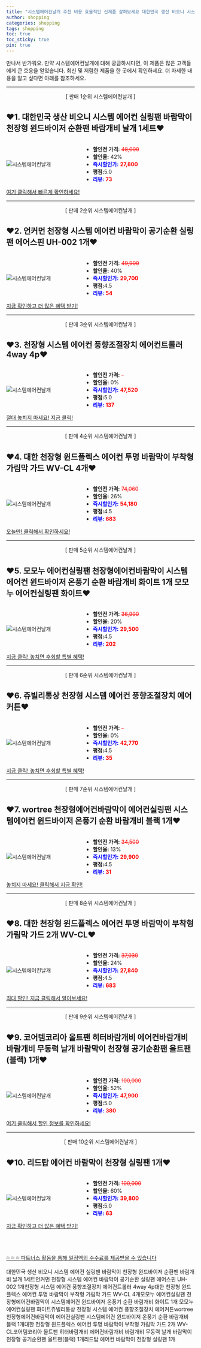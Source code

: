 ```yaml
---
title: "시스템에어컨날개 추천 비용 효율적인 신제품 살펴보세요 대한민국 생산 비오니 시스템 에어컨"
author: shopping
categories: shopping
tags: shopping
toc: true
toc_sticky: true
pin: true
---
```

만나서 반가워요. 만약 시스템에어컨날개에 대해 궁금하시다면,  이 제품은 많은 고객들에게 큰 호응을 얻었습니다. 최신 및 저렴한 제품을 한 곳에서 확인하세요. 더 자세한 내용을 알고 싶다면 아래를 참조하세요.

---
<p class="toplist" style="margin: 0 auto; display: block; width: fit-content;">[ 판매 1순위 시스템에어컨날개 ]</p>

<h2><strong>❤️1. 대한민국 생산 비오니 시스템 에어컨 실링팬 바람막이 천장형 윈드바이저 순환팬 바람개비 날개 1세트❤️</strong></h2>

<div style="display: flex; align-items: center;">
    <div style="flex: 0.4;">
        <img src="https://thumbnail9.coupangcdn.com/thumbnails/remote/230x230ex/image/vendor_inventory/d97b/c3392f7d2bfe42d9e91cbf0f6b7476f4c19845d1577398fd3645900ed34c.jpg" alt="시스템에어컨날개" style="max-width: 100%;">
    </div>
    <div style="flex: 0.6; margin-left: 10px;">
        <ul>
            <li><strong>할인전 가격:</strong> <del style="color: red;">48,000</del></li>
            <li><strong>할인율:</strong> 42%</li>
            <li><span style='color:blue'><strong>즉시할인가:</strong></span> <span style='color:red'><strong>27,800</strong></span></li>
            <li><strong>평점:</strong>5.0</li>
            <li><span style='color:blue'><strong>리뷰:</strong></span> <span style='color:red'><strong>73</strong></span></li>
        </ul>
    </div>
</div>
<div class="center">
    <a href="https://William4Davisa.github.io?lptag=AF9450613&subid=githubio&pageKey=7827809878&traceid=V0-153&itemId=21281567115&vendorItemId=88341655359" class="myButton">
        여기 클릭해서 빠르게 확인하세요!
    </a>
</div>


---
<p class="toplist" style="margin: 0 auto; display: block; width: fit-content;">[ 판매 2순위 시스템에어컨날개 ]</p>

<h2><strong>❤️2. 언커먼 천장형 시스템 에어컨 바람막이 공기순환 실링팬 에어스핀 UH-002 1개❤️</strong></h2>

<div style="display: flex; align-items: center;">
    <div style="flex: 0.4;">
        <img src="https://thumbnail7.coupangcdn.com/thumbnails/remote/230x230ex/image/vendor_inventory/4108/fc9369ebe81183d03336749acc9a6f26b4785a6e93997e7d3ea83ad7836e.png" alt="시스템에어컨날개" style="max-width: 100%;">
    </div>
    <div style="flex: 0.6; margin-left: 10px;">
        <ul>
            <li><strong>할인전 가격:</strong> <del style="color: red;">49,900</del></li>
            <li><strong>할인율:</strong> 40%</li>
            <li><span style='color:blue'><strong>즉시할인가:</strong></span> <span style='color:red'><strong>29,700</strong></span></li>
            <li><strong>평점:</strong>4.5</li>
            <li><span style='color:blue'><strong>리뷰:</strong></span> <span style='color:red'><strong>54</strong></span></li>
        </ul>
    </div>
</div>
<div class="center">
    <a href="https://William4Davisa.github.io?lptag=AF9450613&subid=githubio&pageKey=7297515677&traceid=V0-153&itemId=18665980479&vendorItemId=85800455419" class="myButton">
        지금 확인하고 더 많은 혜택 받기!
    </a>
</div>


---
<p class="toplist" style="margin: 0 auto; display: block; width: fit-content;">[ 판매 3순위 시스템에어컨날개 ]</p>

<h2><strong>❤️3. 천장형 시스템 에어컨 풍향조절장치 에어컨트롤러 4way 4p❤️</strong></h2>

<div style="display: flex; align-items: center;">
    <div style="flex: 0.4;">
        <img src="https://thumbnail9.coupangcdn.com/thumbnails/remote/230x230ex/image/retail/images/2020/12/28/10/1/eabe7cf6-796c-4c71-9b75-3059ed8b37d3.jpg" alt="시스템에어컨날개" style="max-width: 100%;">
    </div>
    <div style="flex: 0.6; margin-left: 10px;">
        <ul>
            <li><strong>할인전 가격:</strong> <del style="color: red;">-</del></li>
            <li><strong>할인율:</strong> 0%</li>
            <li><span style='color:blue'><strong>즉시할인가:</strong></span> <span style='color:red'><strong>47,520</strong></span></li>
            <li><strong>평점:</strong>5.0</li>
            <li><span style='color:blue'><strong>리뷰:</strong></span> <span style='color:red'><strong>137</strong></span></li>
        </ul>
    </div>
</div>
<div class="center">
    <a href="https://William4Davisa.github.io?lptag=AF9450613&subid=githubio&pageKey=7335176665&traceid=V0-153&itemId=18840506087&vendorItemId=73192212132" class="myButton">
        절대 놓치지 마세요! 지금 클릭!
    </a>
</div>


---
<p class="toplist" style="margin: 0 auto; display: block; width: fit-content;">[ 판매 4순위 시스템에어컨날개 ]</p>

<h2><strong>❤️4. 대한 천장형 윈드플렉스 에어컨 투명 바람막이 부착형 가림막 가드 WV-CL 4개❤️</strong></h2>

<div style="display: flex; align-items: center;">
    <div style="flex: 0.4;">
        <img src="https://thumbnail7.coupangcdn.com/thumbnails/remote/230x230ex/image/retail/images/863051813525276-e4fe65ee-5663-4f80-ae13-9510999a22f1.jpg" alt="시스템에어컨날개" style="max-width: 100%;">
    </div>
    <div style="flex: 0.6; margin-left: 10px;">
        <ul>
            <li><strong>할인전 가격:</strong> <del style="color: red;">74,060</del></li>
            <li><strong>할인율:</strong> 26%</li>
            <li><span style='color:blue'><strong>즉시할인가:</strong></span> <span style='color:red'><strong>54,180</strong></span></li>
            <li><strong>평점:</strong>4.5</li>
            <li><span style='color:blue'><strong>리뷰:</strong></span> <span style='color:red'><strong>683</strong></span></li>
        </ul>
    </div>
</div>
<div class="center">
    <a href="https://William4Davisa.github.io?lptag=AF9450613&subid=githubio&pageKey=8113151460&traceid=V0-153&itemId=19148902116&vendorItemId=82164794178" class="myButton">
        오늘만! 클릭해서 확인하세요!
    </a>
</div>


---
<p class="toplist" style="margin: 0 auto; display: block; width: fit-content;">[ 판매 5순위 시스템에어컨날개 ]</p>

<h2><strong>❤️5. 모모누 에어컨실링팬 천장형에어컨바람막이 시스템에어컨 윈드바이저 온풍기 순환 바람개비 화이트 1개 모모누 에어컨실링팬 화이트❤️</strong></h2>

<div style="display: flex; align-items: center;">
    <div style="flex: 0.4;">
        <img src="https://thumbnail7.coupangcdn.com/thumbnails/remote/230x230ex/image/vendor_inventory/344b/68ad4b875b8826810f314c7a0a3a97de926df1aa3edcbc63df1e36a7179a.jpg" alt="시스템에어컨날개" style="max-width: 100%;">
    </div>
    <div style="flex: 0.6; margin-left: 10px;">
        <ul>
            <li><strong>할인전 가격:</strong> <del style="color: red;">36,900</del></li>
            <li><strong>할인율:</strong> 20%</li>
            <li><span style='color:blue'><strong>즉시할인가:</strong></span> <span style='color:red'><strong>29,500</strong></span></li>
            <li><strong>평점:</strong>4.5</li>
            <li><span style='color:blue'><strong>리뷰:</strong></span> <span style='color:red'><strong>202</strong></span></li>
        </ul>
    </div>
</div>
<div class="center">
    <a href="https://William4Davisa.github.io?lptag=AF9450613&subid=githubio&pageKey=7093052333&traceid=V0-153&itemId=17682085185&vendorItemId=86287389217" class="myButton">
        지금 클릭! 놓치면 후회할 특별 혜택!
    </a>
</div>


---
<p class="toplist" style="margin: 0 auto; display: block; width: fit-content;">[ 판매 6순위 시스템에어컨날개 ]</p>

<h2><strong>❤️6. 쥬빌리통상 천장형 시스템 에어컨 풍향조절장치 에어커튼❤️</strong></h2>

<div style="display: flex; align-items: center;">
    <div style="flex: 0.4;">
        <img src="https://thumbnail9.coupangcdn.com/thumbnails/remote/230x230ex/image/retail/images/2021/01/04/10/3/5be6104c-2926-44de-9064-dfbf12ffd596.jpg" alt="시스템에어컨날개" style="max-width: 100%;">
    </div>
    <div style="flex: 0.6; margin-left: 10px;">
        <ul>
            <li><strong>할인전 가격:</strong> <del style="color: red;">-</del></li>
            <li><strong>할인율:</strong> 0%</li>
            <li><span style='color:blue'><strong>즉시할인가:</strong></span> <span style='color:red'><strong>42,770</strong></span></li>
            <li><strong>평점:</strong>4.5</li>
            <li><span style='color:blue'><strong>리뷰:</strong></span> <span style='color:red'><strong>35</strong></span></li>
        </ul>
    </div>
</div>
<div class="center">
    <a href="https://William4Davisa.github.io?lptag=AF9450613&subid=githubio&pageKey=4729427270&traceid=V0-153&itemId=5991223049&vendorItemId=73289034094" class="myButton">
        지금 클릭! 놓치면 후회할 특별 혜택!
    </a>
</div>


---
<p class="toplist" style="margin: 0 auto; display: block; width: fit-content;">[ 판매 7순위 시스템에어컨날개 ]</p>

<h2><strong>❤️7. wortree 천장형에어컨바람막이 에어컨실링팬 시스템에어컨 윈드바이저 온풍기 순환 바람개비 블랙 1개❤️</strong></h2>

<div style="display: flex; align-items: center;">
    <div style="flex: 0.4;">
        <img src="https://thumbnail7.coupangcdn.com/thumbnails/remote/230x230ex/image/vendor_inventory/c5ab/d476fd773f888f6cf02451b42cd8dc46f59853d8120d1a4b853ddbf37b35.jpg" alt="시스템에어컨날개" style="max-width: 100%;">
    </div>
    <div style="flex: 0.6; margin-left: 10px;">
        <ul>
            <li><strong>할인전 가격:</strong> <del style="color: red;">34,500</del></li>
            <li><strong>할인율:</strong> 13%</li>
            <li><span style='color:blue'><strong>즉시할인가:</strong></span> <span style='color:red'><strong>29,900</strong></span></li>
            <li><strong>평점:</strong>4.5</li>
            <li><span style='color:blue'><strong>리뷰:</strong></span> <span style='color:red'><strong>31</strong></span></li>
        </ul>
    </div>
</div>
<div class="center">
    <a href="https://William4Davisa.github.io?lptag=AF9450613&subid=githubio&pageKey=7444349972&traceid=V0-153&itemId=19365823592&vendorItemId=86478756759" class="myButton">
        놓치지 마세요! 클릭해서 지금 확인!
    </a>
</div>


---
<p class="toplist" style="margin: 0 auto; display: block; width: fit-content;">[ 판매 8순위 시스템에어컨날개 ]</p>

<h2><strong>❤️8. 대한 천장형 윈드플렉스 에어컨 투명 바람막이 부착형 가림막 가드 2개 WV-CL❤️</strong></h2>

<div style="display: flex; align-items: center;">
    <div style="flex: 0.4;">
        <img src="https://thumbnail6.coupangcdn.com/thumbnails/remote/230x230ex/image/retail/images/1683104422164569-2b863d02-5ffc-4910-b53c-00427b4be7d9.jpg" alt="시스템에어컨날개" style="max-width: 100%;">
    </div>
    <div style="flex: 0.6; margin-left: 10px;">
        <ul>
            <li><strong>할인전 가격:</strong> <del style="color: red;">37,030</del></li>
            <li><strong>할인율:</strong> 24%</li>
            <li><span style='color:blue'><strong>즉시할인가:</strong></span> <span style='color:red'><strong>27,840</strong></span></li>
            <li><strong>평점:</strong>4.5</li>
            <li><span style='color:blue'><strong>리뷰:</strong></span> <span style='color:red'><strong>683</strong></span></li>
        </ul>
    </div>
</div>
<div class="center">
    <a href="https://William4Davisa.github.io?lptag=AF9450613&subid=githubio&pageKey=8113151460&traceid=V0-153&itemId=14812268640&vendorItemId=82051928357" class="myButton">
        최대 할인! 지금 클릭해서 알아보세요!
    </a>
</div>


---
<p class="toplist" style="margin: 0 auto; display: block; width: fit-content;">[ 판매 9순위 시스템에어컨날개 ]</p>

<h2><strong>❤️9. 코어템코리아 올트팬 히터바람개비 에어컨바람개비 바람개비 무동력 날개 바람막이 천장형 공기순환팬 올트팬(블랙) 1개❤️</strong></h2>

<div style="display: flex; align-items: center;">
    <div style="flex: 0.4;">
        <img src="https://thumbnail6.coupangcdn.com/thumbnails/remote/230x230ex/image/vendor_inventory/62e5/7834003d693017b0238164aa4975a3455e87078a3b0e61c34b035622f3fa.jpg" alt="시스템에어컨날개" style="max-width: 100%;">
    </div>
    <div style="flex: 0.6; margin-left: 10px;">
        <ul>
            <li><strong>할인전 가격:</strong> <del style="color: red;">100,000</del></li>
            <li><strong>할인율:</strong> 52%</li>
            <li><span style='color:blue'><strong>즉시할인가:</strong></span> <span style='color:red'><strong>47,900</strong></span></li>
            <li><strong>평점:</strong>5.0</li>
            <li><span style='color:blue'><strong>리뷰:</strong></span> <span style='color:red'><strong>380</strong></span></li>
        </ul>
    </div>
</div>
<div class="center">
    <a href="https://William4Davisa.github.io?lptag=AF9450613&subid=githubio&pageKey=7544597793&traceid=V0-153&itemId=21351719990&vendorItemId=86508789796" class="myButton">
        여기 클릭해서 할인 정보를 확인하세요!
    </a>
</div>


---
<p class="toplist" style="margin: 0 auto; display: block; width: fit-content;">[ 판매 10순위 시스템에어컨날개 ]</p>

<h2><strong>❤️10. 리드탑 에어컨 바람막이 천장형 실링팬 1개❤️</strong></h2>

<div style="display: flex; align-items: center;">
    <div style="flex: 0.4;">
        <img src="https://thumbnail7.coupangcdn.com/thumbnails/remote/230x230ex/image/vendor_inventory/aa91/9e93ee0b2f45c00daa8917797af576a6535e1d218c79752d124f5ce6c6b9.jpg" alt="시스템에어컨날개" style="max-width: 100%;">
    </div>
    <div style="flex: 0.6; margin-left: 10px;">
        <ul>
            <li><strong>할인전 가격:</strong> <del style="color: red;">100,000</del></li>
            <li><strong>할인율:</strong> 60%</li>
            <li><span style='color:blue'><strong>즉시할인가:</strong></span> <span style='color:red'><strong>39,800</strong></span></li>
            <li><strong>평점:</strong>5.0</li>
            <li><span style='color:blue'><strong>리뷰:</strong></span> <span style='color:red'><strong>63</strong></span></li>
        </ul>
    </div>
</div>
<div class="center">
    <a href="https://William4Davisa.github.io?lptag=AF9450613&subid=githubio&pageKey=7333430492&traceid=V0-153&itemId=18832353122&vendorItemId=86495219721" class="myButton">
        지금 확인하고 더 많은 혜택 받기!
    </a>
</div>

<br><br><br>[💦 💦 💦 파트너스 활동을 통해 일정액의 수수료를 제공받을 수 있습니다](https://link.coupang.com/a/bcpT2c)<br><br>대한민국 생산 비오니 시스템 에어컨 실링팬 바람막이 천장형 윈드바이저 순환팬 바람개비 날개 1세트언커먼 천장형 시스템 에어컨 바람막이 공기순환 실링팬 에어스핀 UH-002 1개천장형 시스템 에어컨 풍향조절장치 에어컨트롤러 4way 4p대한 천장형 윈드플렉스 에어컨 투명 바람막이 부착형 가림막 가드 WV-CL 4개모모누 에어컨실링팬 천장형에어컨바람막이 시스템에어컨 윈드바이저 온풍기 순환 바람개비 화이트 1개 모모누 에어컨실링팬 화이트쥬빌리통상 천장형 시스템 에어컨 풍향조절장치 에어커튼wortree 천장형에어컨바람막이 에어컨실링팬 시스템에어컨 윈드바이저 온풍기 순환 바람개비 블랙 1개대한 천장형 윈드플렉스 에어컨 투명 바람막이 부착형 가림막 가드 2개 WV-CL코어템코리아 올트팬 히터바람개비 에어컨바람개비 바람개비 무동력 날개 바람막이 천장형 공기순환팬 올트팬(블랙) 1개리드탑 에어컨 바람막이 천장형 실링팬 1개